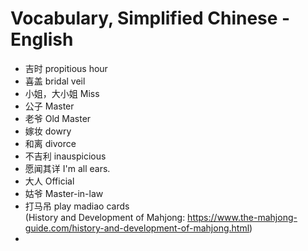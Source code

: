 # Vocabulary, Simplified Chinese - English
- 吉时 propitious hour  
- 喜盖 bridal veil
- 小姐，大小姐 Miss
- 公子 Master
- 老爷 Old Master
- 嫁妆 dowry
- 和离 divorce
- 不吉利 inauspicious
- 愿闻其详 I'm all ears.
- 大人 Official
- 姑爷 Master-in-law
- 打马吊 play madiao cards  
  (History and Development of Mahjong: https://www.the-mahjong-guide.com/history-and-development-of-mahjong.html)
- 

